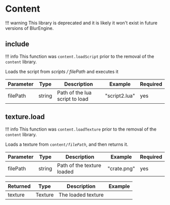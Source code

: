 # Content

!!! warning
    This library is deprecated and it is likely it won't exist in future versions of BlurEngine.

## include

!!! info
    This function was `content.loadScript` prior to the removal of the `content` library.

Loads the script from *scripts / filePath* and executes it

| Parameter | Type   | Description                     | Example        | Required |
| --------- | ------ | ------------------------------- | -------------- | -------- |
| filePath  | string | Path of the lua script to load  | "script2.lua"  | yes      |

## texture.load

!!! info
    This function was `content.loadTexture` prior to the removal of the `content` library.

Loads a texture from `content/`*`filePath`*, and then returns it.

| Parameter | Type   | Description                 | Example        | Required |
| --------- | ------ | --------------------------- | -------------- | -------- |
| filePath  | string | Path of the texture loaded  | "crate.png"    | yes      |

| Returned | Type    | Description        | Example          |
| -------- | ------- | ------------------ | ---------------- |
| texture  | Texture | The loaded texture |                  |
